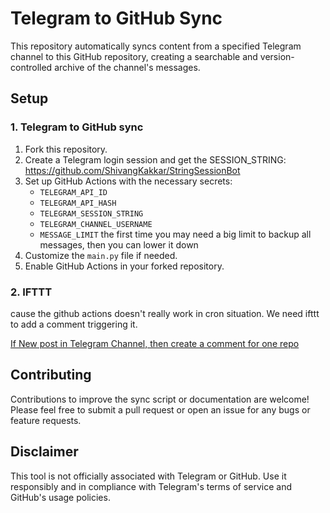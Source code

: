 # Telegram to GitHub Sync

This repository automatically syncs content from a specified Telegram channel to this GitHub repository, creating a searchable and version-controlled archive of the channel's messages.

## Setup

### 1. Telegram to GitHub sync

1. Fork this repository.
2. Create a Telegram login session and get the SESSION_STRING: https://github.com/ShivangKakkar/StringSessionBot
3. Set up GitHub Actions with the necessary secrets:
   - `TELEGRAM_API_ID`
   - `TELEGRAM_API_HASH`
   - `TELEGRAM_SESSION_STRING`
   - `TELEGRAM_CHANNEL_USERNAME`
   - `MESSAGE_LIMIT` the first time you may need a big limit to backup all messages, then you can lower it down
4. Customize the `main.py` file if needed.
5. Enable GitHub Actions in your forked repository.

### 2. IFTTT

cause the github actions doesn't really work in cron situation. We need ifttt to add a comment triggering it. 

[If New post in Telegram Channel, then create a comment for one repo](https://ifttt.com/applets/Ed3eDvEU-if-new-post-in-channel-capricious_eunice-eunice-in-caprice-then-create-a-comment)


## Contributing

Contributions to improve the sync script or documentation are welcome! Please feel free to submit a pull request or open an issue for any bugs or feature requests.


## Disclaimer

This tool is not officially associated with Telegram or GitHub. Use it responsibly and in compliance with Telegram's terms of service and GitHub's usage policies.
